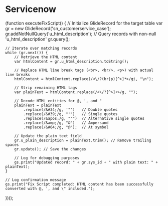# Servicenow
(function executeFixScript() { 
    // Initialize GlideRecord for the target table
    var gr = new GlideRecord('sn_customerservice_case');
    gr.addNotNullQuery('u_html_description'); // Query records with non-null 'u_html_description'
    gr.query();

    // Iterate over matching records
    while (gr.next()) {
        // Retrieve the HTML content
        var htmlContent = gr.u_html_description.toString();

        // Replace HTML line break tags (<br>, <br/>, <p>) with actual line breaks
        htmlContent = htmlContent.replace(/<\/?(br|p)[^>]*>/gi, "\n");

        // Strip remaining HTML tags
        var plainText = htmlContent.replace(/<\/?[^>]+>/g, "");

        // Decode HTML entities for @, ', and "
        plainText = plainText
            .replace(/&#34;/g, '"')   // Double quotes
            .replace(/&#39;/g, "'")   // Single quotes
            .replace(/&apos;/g, "'")  // Alternative single quotes
            .replace(/&amp;/g, "&")   // Ampersand
            .replace(/&#64;/g, "@");  // At symbol

        // Update the plain text field
        gr.u_plain_description = plainText.trim(); // Remove trailing spaces
        gr.update(); // Save the changes

        // Log for debugging purposes
        gs.print("Updated record: " + gr.sys_id + " with plain text: " + plainText);
    }

    // Log confirmation message
    gs.print("Fix Script completed: HTML content has been successfully converted with @, ', and \" included.");
})();

